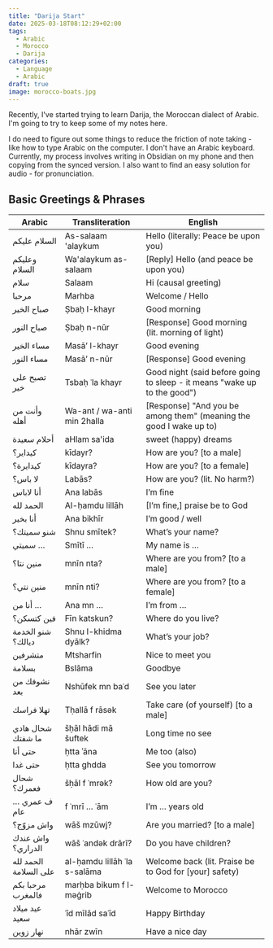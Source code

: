 ```yaml
---
title: "Darija Start"
date: 2025-03-18T08:12:29+02:00
tags:
  - Arabic
  - Morocco
  - Darija
categories:
  - Language
  - Arabic
draft: true
image: morocco-boats.jpg
---
```


Recently, I've started trying to learn Darija, the Moroccan dialect of Arabic. I'm going to try to keep some of my notes here.

I do need to figure out some things to reduce the friction of note taking - like how to type Arabic on the computer. I don't have an Arabic keyboard. Currently, my process involves writing in Obsidian on my phone and then copying from the synced version. I also want to find an easy solution for audio - for pronunciation.

## Basic Greetings & Phrases

| Arabic                | Transliteration              | English                                                                  |
| --------------------- | ---------------------------- | ------------------------------------------------------------------------ |
| السلام عليكم          | As-salaam 'alaykum           | Hello (literally: Peace be upon you)                                     |
| وعليكم السلام         | Wa'alaykum as-salaam         | [Reply] Hello (and peace be upon you)                                    |
| سلام                  | Salaam                       | Hi (causal greeting)                                                     |
| مرحبا                 | Marhba                       | Welcome / Hello                                                          |
| صباح الخير            | Ṣbaḥ l-khayr                 | Good morning                                                             |
| صباح النور            | Ṣbaḥ n-nūr                   | [Response] Good morning (lit. morning of light)                          |
| مساء الخير            | Masā’ l-khayr                | Good evening                                                             |
| مساء النور            | Masā’ n-nūr                  | [Response] Good evening                                                  |
| تصبح على خير          | Tsbaḥ ʿla khayr              | Good night (said before going to sleep - it means "wake up to the good") |
| وأنت من أهله          | Wa-ant / wa-anti min 2halla  | [Response] "And you be among them" (meaning the good I wake up to)       |
| أحلام سعيدة           | aHlam sa'ida                 | sweet (happy) dreams                                                     |
| كيداير؟               | kīdayr?                      | How are you? [to a male]                                                 |
| كيدايرة؟              | kīdayra?                     | How are you? [to a female]                                               |
| لا باس؟               | Labās?                       | How are you? (lit. No harm?)                                             |
| أنا لاباس             | Ana labās                    | I’m fine                                                                 |
| الحمد لله             | Al-ḥamdu lillāh              | [I’m fine,] praise be to God                                             |
| أنا بخير              | Ana bikhīr                   | I’m good / well                                                          |
| شنو سميتك؟            | Shnu smītek?                 | What’s your name?                                                        |
| سميتي …               | Smītī …                      | My name is …                                                             |
| منين نتا؟             | mnīn nta?                    | Where are you from? [to a male]                                          |
| منين نتي؟             | mnīn nti?                    | Where are you from? [to a female]                                        |
| أنا من …              | Ana mn …                     | I’m from …                                                               |
| فين كتسكن؟            | Fīn katskun?                 | Where do you live?                                                       |
| شنو الخدمة ديالك؟     | Shnu l-khidma dyālk?         | What’s your job?                                                         |
| متشرفين               | Mtsharfin                    | Nice to meet you                                                         |
| بسلامة                | Bslāma                       | Goodbye                                                                  |
| نشوفك من بعد          | Nshūfek mn baʿd              | See you later                                                            |
| تهلا فراسك            | Tḥallā f rāsək               | Take care (of yourself) [to a male]                                      |
| شحال هادي ما شفتك     | šḥāl hādi mā šuftek          | Long time no see                                                         |
| حتى أنا               | ḥtta ʾāna                    | Me too (also)                                                            |
| حتى غدا               | ḥtta ghdda                   | See you tomorrow                                                         |
| شحال فعمرك؟           | šḥāl f ʿmrək?                | How old are you?                                                         |
| ف عمري … عام          | f ʿmrī … ʿām                 | I’m … years old                                                          |
| واش مزوّج؟            | wāš mzūwj?                   | Are you married? [to a male]                                             |
| واش عندك الدراري؟     | wāš ʿandək drārī?            | Do you have children?                                                    |
| الحمد لله على السلامة | al-ḥamdu lillāh ʿla s-salāma | Welcome back (lit. Praise be to God for [your] safety)                   |
| مرحبا بكم فالمغرب     | marḥba bikum f l-məġrib      | Welcome to Morocco                                                       |
| عيد ميلاد سعيد        | ʿīd mīlād saʿīd              | Happy Birthday                                                           |
| نهار زوين             | nhār zwīn                    | Have a nice day                                                          |
